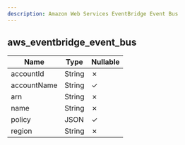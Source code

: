```yaml
---
description: Amazon Web Services EventBridge Event Bus
---
```

aws_eventbridge_event_bus
-------------------------

| **Name**    | **Type** | **Nullable** |
| ----------- | -------- | ------------ |
| accountId   | String   | &cross;      |
| accountName | String   | &check;      |
| arn         | String   | &cross;      |
| name        | String   | &cross;      |
| policy      | JSON     | &check;      |
| region      | String   | &cross;      |
